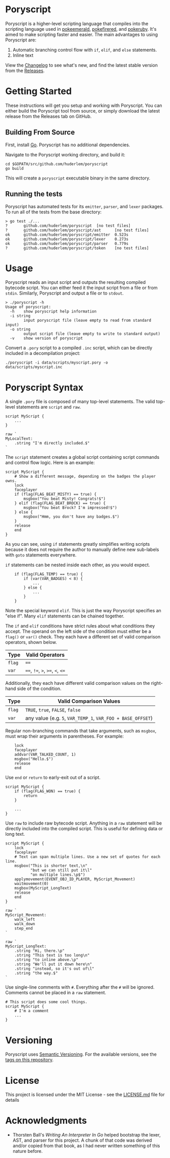 # Poryscript

Poryscript is a higher-level scripting language that compiles into the scripting language used in [pokeemerald](https://github.com/pret/pokeemerald), [pokefirered](https://github.com/pret/pokefirered), and [pokeruby](https://github.com/pret/pokeruby). It's aimed to make scripting faster and easier. The main advantages to using Poryscript are:
1. Automatic branching control flow with `if`, `elif`, and `else` statements.
2. Inline text

View the [Changelog](https://github.com/huderlem/poryscript/blob/master/CHANGELOG.md) to see what's new, and find the latest stable version from the [Releases](https://github.com/huderlem/poryscript/releases).

# Getting Started

These instructions will get you setup and working with Poryscript. You can either build the Poryscript tool from source, or simply download the latest release from the Releases tab on GitHub.

## Building From Source

First, install [Go](http://golang.org).  Poryscript has no additional dependencies.

Navigate to the Poryscript working directory, and build it:
```
cd $GOPATH/src/github.com/huderlem/poryscript
go build
```

This will create a `poryscript` executable binary in the same directory.

## Running the tests

Poryscript has automated tests for its `emitter`, `parser`, and `lexer` packages. To run all of the tests from the base directory:
```
> go test ./...
?       github.com/huderlem/poryscript  [no test files]
?       github.com/huderlem/poryscript/ast      [no test files]
ok      github.com/huderlem/poryscript/emitter  0.523s
ok      github.com/huderlem/poryscript/lexer    0.273s
ok      github.com/huderlem/poryscript/parser   0.779s
?       github.com/huderlem/poryscript/token    [no test files]
```

# Usage
Poryscript reads an input script and outputs the resulting compiled bytecode script. You can either feed it the input script from a file or from `stdin`.  Similarly, Poryscript and output a file or to `stdout`.

```
> ./poryscript -h
Usage of poryscript:
  -h    show poryscript help information
  -i string
        input poryscript file (leave empty to read from standard input)
  -o string
        output script file (leave empty to write to standard output)
  -v    show version of poryscript
```

Convert a `.pory` script to a compiled `.inc` script, which can be directly included in a decompilation project:
```
./poryscript -i data/scripts/myscript.pory -o data/scripts/myscript.inc
```

# Poryscript Syntax

A single `.pory` file is composed of many top-level statements. The valid top-level statements are `script` and `raw`.
```
script MyScript {
    ...
}

raw `
MyLocalText:
    .string "I'm directly included.$"
`
```

The `script` statement creates a global script containing script commands and control flow logic.  Here is an example:
```
script MyScript {
    # Show a different message, depending on the badges the player owns.
    lock
    faceplayer
    if (flag(FLAG_BEAT_MISTY) == true) {
        msgbox("You beat Misty! Congrats!$")
    } elif (flag(FLAG_BEAT_BROCK) == true) {
        msgbox("You beat Brock? I'm impressed!$")
    } else {
        msgbox("Hmm, you don't have any badges.$")
    }
    release
    end
}
```

As you can see, using `if` statements greatly simplifies writing scripts because it does not require the author to manually define new sub-labels with `goto` statements everywhere.

`if` statements can be nested inside each other, as you would expect.
```
    if (flag(FLAG_TEMP) == true) {
        if (var(VAR_BADGES) < 8) {
            ...
        } else {
            ...
        }
    }
```

Note the special keyword `elif`.  This is just the way Poryscript specifies an "else if". Many `elif` statements can be chained together.

The `if` and `elif` conditions have strict rules about what conditions they accept. The operand on the left side of the condition must either be a `flag()` or `var()` check. They each have a different set of valid comparison operators, shown below.

| Type | Valid Operators |
| ---- | --------------- |
| `flag` | `==` |
| `var` | `==`, `!=`, `>`, `>=`, `<`, `<=` |

Additionally, they each have different valid comparison values on the right-hand side of the condition.

| Type | Valid Comparison Values |
| ---- | --------------- |
| `flag` | `TRUE`, `true`, `FALSE`, `false` |
| `var` | any value (e.g. `5`, `VAR_TEMP_1`, `VAR_FOO + BASE_OFFSET`) |

Regular non-branching commands that take arguments, such as `msgbox`, must wrap their arguments in parentheses. For example:
```
    lock
    faceplayer
    addvar(VAR_TALKED_COUNT, 1)
    msgbox("Hello.$")
    release
    end
```

Use `end` or `return` to early-exit out of a script.
```
script MyScript {
    if (flag(FLAG_WON) == true) {
        return
    }

    ...
}
```

Use `raw` to include raw bytecode script. Anything in a `raw` statement will be directly included into the compiled script. This is useful for defining data or long text.
```
script MyScript {
    lock
    faceplayer
    # Text can span multiple lines. Use a new set of quotes for each line.
    msgbox("This is shorter text,\n"
           "but we can still put it\l"
           "on multiple lines.\p$")
    applymovement(EVENT_OBJ_ID_PLAYER, MyScript_Movement)
    waitmovement(0)
    msgbox(MyScript_LongText)
    release
    end
}

raw `
MyScript_Movement:
    walk_left
    walk_down
    step_end
`

raw `
MyScript_LongText:
    .string "Hi, there.\p"
    .string "This text is too long\n"
    .string "to inline above.\p"
    .string "We'll put it down here\n"
    .string "instead, so it's out of\l"
    .string "the way.$"
`
```

Use single-line comments with `#`. Everything after the `#` will be ignored. Comments cannot be placed in a `raw` statement.
```
# This script does some cool things.
script MyScript {
    # I'm a comment
    ...
}
```

# Versioning

Poryscript uses [Semantic Versioning](http://semver.org/). For the available versions, see the [tags on this repository](https://github.com/huderlem/poryscript/tags).

# License

This project is licensed under the MIT License - see the [LICENSE.md](LICENSE.md) file for details

# Acknowledgments

* Thorsten Ball's *Writing An Interpreter In Go* helped bootstrap the lexer, AST, and parser for this project. A chunk of that code was derived and/or copied from that book, as I had never written something of this nature before.
